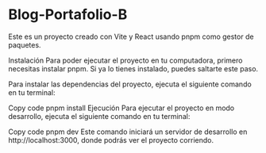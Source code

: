 # Blog-Portafolio-B
Este es un proyecto creado con Vite y React usando pnpm como gestor de paquetes.

Instalación
Para poder ejecutar el proyecto en tu computadora, primero necesitas instalar pnpm. Si ya lo tienes instalado, puedes saltarte este paso.

Para instalar las dependencias del proyecto, ejecuta el siguiente comando en tu terminal:

Copy code
pnpm install
Ejecución
Para ejecutar el proyecto en modo desarrollo, ejecuta el siguiente comando en tu terminal:

Copy code
pnpm dev
Este comando iniciará un servidor de desarrollo en http://localhost:3000, donde podrás ver el proyecto corriendo.
